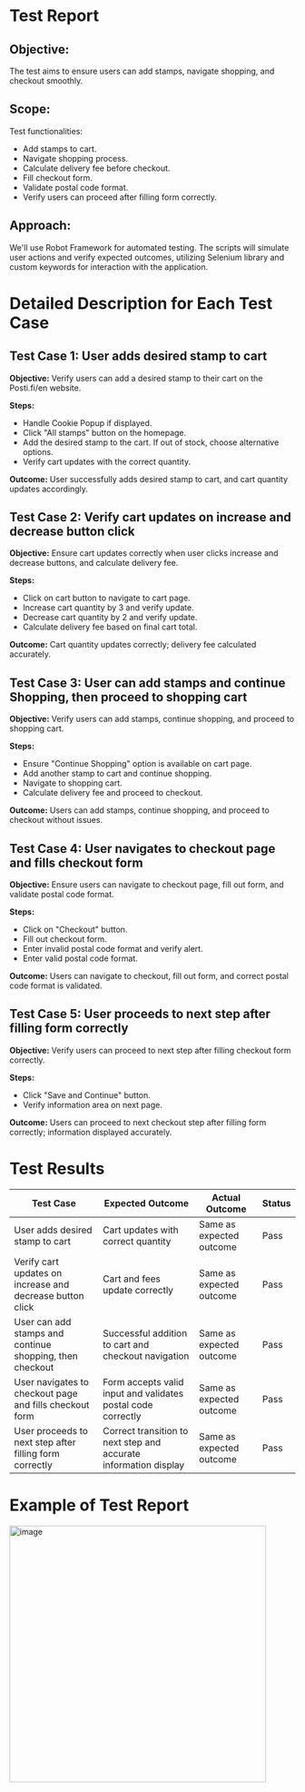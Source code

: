# Test Report

## Objective:
The test aims to ensure users can add stamps, navigate shopping, and checkout smoothly.

## Scope: 
Test functionalities:
- Add stamps to cart.
- Navigate shopping process.
- Calculate delivery fee before checkout.
- Fill checkout form.
- Validate postal code format.
- Verify users can proceed after filling form correctly.

## Approach:
We'll use Robot Framework for automated testing. The scripts will simulate user actions and verify expected outcomes, utilizing Selenium library and custom keywords for interaction with the application.

# Detailed Description for Each Test Case

## Test Case 1: User adds desired stamp to cart
**Objective:** Verify users can add a desired stamp to their cart on the Posti.fi/en website.

**Steps:**
- Handle Cookie Popup if displayed.
- Click "All stamps" button on the homepage.
- Add the desired stamp to the cart. If out of stock, choose alternative options.
- Verify cart updates with the correct quantity.

**Outcome:** 
User successfully adds desired stamp to cart, and cart quantity updates accordingly.

## Test Case 2: Verify cart updates on increase and decrease button click
**Objective:** Ensure cart updates correctly when user clicks increase and decrease buttons, and calculate delivery fee.

**Steps:**
- Click on cart button to navigate to cart page.
- Increase cart quantity by 3 and verify update.
- Decrease cart quantity by 2 and verify update.
- Calculate delivery fee based on final cart total.

**Outcome:** 
Cart quantity updates correctly; delivery fee calculated accurately.

## Test Case 3: User can add stamps and continue Shopping, then proceed to shopping cart
**Objective:** Verify users can add stamps, continue shopping, and proceed to shopping cart.

**Steps:**
- Ensure "Continue Shopping" option is available on cart page.
- Add another stamp to cart and continue shopping.
- Navigate to shopping cart.
- Calculate delivery fee and proceed to checkout.

**Outcome:** 
Users can add stamps, continue shopping, and proceed to checkout without issues.

## Test Case 4: User navigates to checkout page and fills checkout form
**Objective:** Ensure users can navigate to checkout page, fill out form, and validate postal code format.

**Steps:**
- Click on "Checkout" button.
- Fill out checkout form.
- Enter invalid postal code format and verify alert.
- Enter valid postal code format.

**Outcome:** 
Users can navigate to checkout, fill out form, and correct postal code format is validated.

## Test Case 5: User proceeds to next step after filling form correctly
**Objective:** Verify users can proceed to next step after filling checkout form correctly.

**Steps:**
- Click "Save and Continue" button.
- Verify information area on next page.

**Outcome:** 
Users can proceed to next checkout step after filling form correctly; information displayed accurately.


# Test Results
| Test Case                                                 | Expected Outcome                                                | Actual Outcome            | Status |
|-----------------------------------------------------------|-----------------------------------------------------------------|---------------------------|--------|
| User adds desired stamp to cart                           | Cart updates with correct quantity                              | Same as expected outcome  | Pass   |
| Verify cart updates on increase and decrease button click | Cart and fees update correctly                                  | Same as expected outcome  | Pass   |
| User can add stamps and continue shopping, then checkout  | Successful addition to cart and checkout navigation             | Same as expected outcome  | Pass   |
| User navigates to checkout page and fills checkout form   | Form accepts valid input and validates postal code correctly    | Same as expected outcome  | Pass   |
| User proceeds to next step after filling form correctly   | Correct transition to next step and accurate information display| Same as expected outcome  | Pass   |

# Example of Test Report
<img width="452" alt="image" src="https://github.com/joeyzhaozhao/posti_assignment/assets/668344/94eb1ac5-b64b-437b-8855-051ca9cb0e03">



